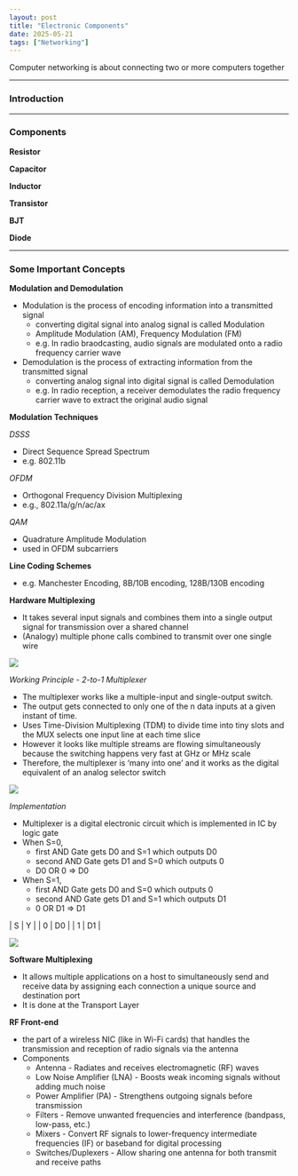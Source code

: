 ```yaml
---
layout: post
title: "Electronic Components"
date: 2025-05-21
tags: ["Networking"]
---
```


Computer networking is about connecting two or more computers together

---
### Introduction


---
### Components

**Resistor**

**Capacitor**

**Inductor**

**Transistor**

**BJT**

**Diode**


---

### Some Important Concepts

**Modulation and Demodulation**

- Modulation is the process of encoding information into a transmitted signal
    - converting digital signal into analog signal is called Modulation
    - Amplitude Modulation (AM), Frequency Modulation (FM)
    - e.g. In radio braodcasting, audio signals are modulated onto a radio frequency carrier wave
- Demodulation is the process of extracting information from the transmitted signal
    - converting analog signal into digital signal is called Demodulation
    - e.g. In radio reception, a receiver demodulates the radio frequency carrier wave to extract the original audio signal

**Modulation Techniques**

_DSSS_

- Direct Sequence Spread Spectrum
- e.g. 802.11b

_OFDM_

- Orthogonal Frequency Division Multiplexing
- e.g., 802.11a/g/n/ac/ax

_QAM_

- Quadrature Amplitude Modulation
- used in OFDM subcarriers

**Line Coding Schemes**

- e.g. Manchester Encoding, 8B/10B encoding, 128B/130B encoding

**Hardware Multiplexing**

- It takes several input signals and combines them into a single output signal for transmission over a shared channel
- (Analogy) multiple phone calls combined to transmit over one single wire

<img src="{{site.url}}/images/networking/mux.png">

_Working Principle - 2-to-1 Multiplexer_
- The multiplexer works like a multiple-input and single-output switch. 
- The output gets connected to only one of the n data inputs at a given instant of time. 
- Uses Time-Division Multiplexing (TDM) to divide time into tiny slots and the MUX selects one input line at each time slice
- However it looks like multiple streams are flowing simultaneously because the switching happens very fast at GHz or MHz scale
- Therefore, the multiplexer is ‘many into one’ and it works as the digital equivalent of an analog selector switch

<img src="{{site.url}}/images/networking/mux_21.png">

_Implementation_
- Multiplexer is a digital electronic circuit which is implemented in IC by logic gate 
- When S=0,
    - first AND Gate gets D0 and S=1 which outputs D0
    - second AND Gate gets D1 and S=0 which outputs 0
    - D0 OR 0 => D0
- When S=1,
    - first AND Gate gets D0 and S=0 which outputs 0
    - second AND Gate gets D1 and S=1 which outputs D1
    - 0 OR D1 => D1

| S | Y |
| 0 | D0 |
| 1 | D1 |

<img src="{{site.url}}/images/networking/mux_21_logic_gate.png">

**Software Multiplexing**

- It allows multiple applications on a host to simultaneously send and receive data by assigning each connection a unique source and destination port
- It is done at the Transport Layer

**RF Front-end**

- the part of a wireless NIC (like in Wi-Fi cards) that handles the transmission and reception of radio signals via the antenna
- Components
    - Antenna - Radiates and receives electromagnetic (RF) waves
    - Low Noise Amplifier (LNA) - Boosts weak incoming signals without adding much noise
    - Power Amplifier (PA) - Strengthens outgoing signals before transmission
    - Filters - Remove unwanted frequencies and interference (bandpass, low-pass, etc.)
    - Mixers - Convert RF signals to lower-frequency intermediate frequencies (IF) or baseband for digital processing
    - Switches/Duplexers - Allow sharing one antenna for both transmit and receive paths
